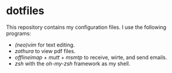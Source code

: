 # dotfiles
This repository contains my configuration files. I use the following programs:
+ *(neo)vim* for text editing.
+ *zathura* to view pdf files.
+ *offlineimap* + *mutt* + *msmtp* to receive, wirte, and send emails.
+ *zsh* with the *oh-my-zsh* framework as my shell. 
